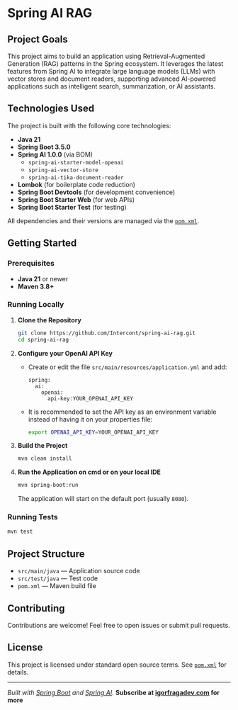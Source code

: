 # Spring AI RAG

## Project Goals

This project aims to build an application using Retrieval-Augmented Generation (RAG) patterns in the Spring ecosystem. It leverages the latest features from Spring AI to integrate large language models (LLMs) with vector stores and document readers, supporting advanced AI-powered applications such as intelligent search, summarization, or AI assistants.

## Technologies Used

The project is built with the following core technologies:

- **Java 21**
- **Spring Boot 3.5.0**
- **Spring AI 1.0.0** (via BOM)
  - `spring-ai-starter-model-openai`
  - `spring-ai-vector-store`
  - `spring-ai-tika-document-reader`
- **Lombok** (for boilerplate code reduction)
- **Spring Boot Devtools** (for development convenience)
- **Spring Boot Starter Web** (for web APIs)
- **Spring Boot Starter Test** (for testing)

All dependencies and their versions are managed via the [`pom.xml`](pom.xml).

## Getting Started

### Prerequisites

- **Java 21** or newer
- **Maven 3.8+**

### Running Locally

1. **Clone the Repository**

   ```bash
   git clone https://github.com/Intercont/spring-ai-rag.git
   cd spring-ai-rag
   ```

2. **Configure your OpenAI API Key**
    - Create or edit the file `src/main/resources/application.yml` and add:
      ```
      spring:
        ai:
          openai:
            api-key:YOUR_OPENAI_API_KEY
      ```
    - It is recommended to set the API key as an environment variable instead of having it on your properties file:
      ```bash
      export OPENAI_API_KEY=YOUR_OPENAI_API_KEY
      ```

3. **Build the Project**

   ```bash
   mvn clean install
   ```

4. **Run the Application on cmd or on your local IDE**

   ```bash
   mvn spring-boot:run
   ```

   The application will start on the default port (usually `8080`).

### Running Tests

```bash
mvn test
```

## Project Structure

- `src/main/java` — Application source code
- `src/test/java` — Test code
- `pom.xml` — Maven build file

## Contributing

Contributions are welcome! Feel free to open issues or submit pull requests.

## License

This project is licensed under standard open source terms. See [`pom.xml`](pom.xml) for details.

---
*Built with [Spring Boot](https://spring.io/projects/spring-boot) and [Spring AI](https://github.com/spring-projects/spring-ai).*
**Subscribe at [igorfragadev.com](igorfragadev.com) for more**
